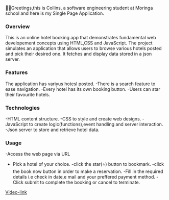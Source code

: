 👋🏾Greetings,this is Collins, a software engineering student at Moringa school and here is my Single Page Application.

### Overview
This is an online hotel booking app that demonstrates fundamental web developement concepts using HTML,CSS and JavaScript.
The project simulates an application that allows users to browse various hotels posted and pick their desired one.
It fetches and display data stored in a json server.
 
 ### Features
The application has variyus hotesl posted.
 -There is a search feature to ease navigation.
 -Every hotel has its own booking button.
 -Users can star their favourite hotels.

 ### Technologies
 -HTML content structure.
 -CSS to style and create web designs.
 -JavaScript to create logic(functions),event handling and server interaction.
 -Json server to store and retrieve hotel data.

### Usage
-Access the web page via URL
- Pick a hotel of your choice.
-click the star(⭐) button to bookmark.
-click the book now button in order to make a reservation.
-Fill in the required details i.e check in date,e mail and your preffered payment method.
-Click submit to complete the booking or cancel to terminate.



[Video-link](https://photos.app.goo.gl/deSwTSdSfxJhAfEP9)